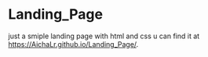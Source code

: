 # Landing_Page
just a smiple landing page with html and css
u can find it at https://AichaLr.github.io/Landing_Page/. 

